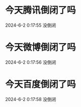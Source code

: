 # 今天腾讯倒闭了吗

2024-6-2 0:17:55 没倒闭

# 今天微博倒闭了吗

2024-6-2 0:17:56 没倒闭

# 今天百度倒闭了吗

2024-6-2 0:17:58 没倒闭

